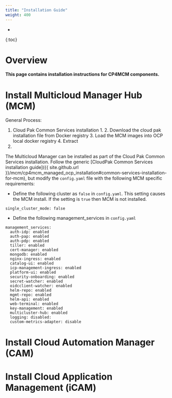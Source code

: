 ```yaml
---
title: "Installation Guide"
weight: 400
---
```

- 
{:toc}

# Overview

**This page contains installation instructions for CP4MCM components.**

# Install Multicloud Manager Hub (MCM)

General Process:
1. Cloud Pak Common Services installation
   1. 
   2. Download the cloud pak installation file from Docker registry
   3. Load the MCM images into OCP local docker registry
   4. Extract 
2. 

The Multicloud Manager can be installed as part of the Cloud Pak Common Services installation. Follow the generic [CloudPak Common Services installation guide]({{ site.github.url }}/mcm/cp4mcm_managed_ocp_installation#common-services-installation-for-mcm), but modify the `config.yaml` file with the following MCM specific requirements:

- Define the following cluster as `false` in `config.yaml`. This setting causes the MCM install. If the setting is `true` then MCM is not installed.
```
single_cluster_mode: false
```
- Define the following management_services in `config.yaml`
```
management_services:
  auth-idp: enabled
  auth-pap: enabled
  auth-pdp: enabled
  tiller: enabled
  cert-manager: enabled
  mongodb: enabled
  nginx-ingress: enabled
  catalog-ui: enabled
  icp-management-ingress: enabled
  platform-ui: enabled
  security-onboarding: enabled
  secret-watcher: enabled
  oidcclient-watcher: enabled
  helm-repo: enabled
  mgmt-repo: enabled
  helm-api: enabled
  web-terminal: enabled
  key-management: enabled
  multicluster-hub: enabled
  logging: disabled:
  custom-metrics-adapter: disable
```

# Install Cloud Automation Manager (CAM)

# Install Cloud Application Management (iCAM)